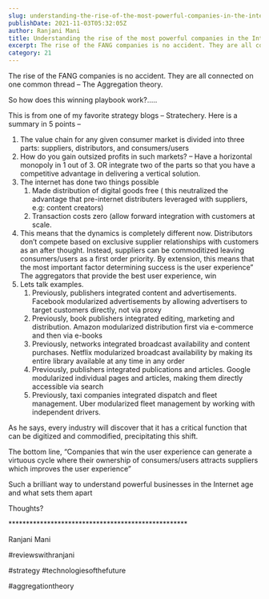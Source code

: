 ```yaml
---
slug: understanding-the-rise-of-the-most-powerful-companies-in-the-internet-age-aggregation-theory
publishDate: 2021-11-03T05:32:05Z
author: Ranjani Mani
title: Understanding the rise of the most powerful companies in the Internet age – Aggregation Theory 
excerpt: The rise of the FANG companies is no accident. They are all connected on one common thread – The Aggregation theory. So how does this winning playbook work? ... 
category: 21
---
```


The rise of the FANG companies is no accident. They are all connected on one common thread – The Aggregation theory.

So how does this winning playbook work?…..

This is from one of my favorite strategy blogs – Stratechery. Here is a summary in 5 points –

1. The value chain for any given consumer market is divided into three parts: suppliers, distributors, and consumers/users
2. How do you gain outsized profits in such markets? – Have a horizontal monopoly in 1 out of 3\. OR integrate two of the parts so that you have a competitive advantage in delivering a vertical solution.
3. The internet has done two things possible  
   1. Made distribution of digital goods free ( this neutralized the advantage that pre-internet distributers leveraged with suppliers, e.g: content creators)  
   2. Transaction costs zero (allow forward integration with customers at scale.
4. This means that the dynamics is completely different now. Distributors don’t compete based on exclusive supplier relationships with customers as an after thought. Instead, suppliers can be commoditized leaving consumers/users as a first order priority. By extension, this means that the most important factor determining success is the user experience” The aggregators that provide the best user experience, win
5. Lets talk examples.  
   1. Previously, publishers integrated content and advertisements. Facebook modularized advertisements by allowing advertisers to target customers directly, not via proxy  
   2. Previously, book publishers integrated editing, marketing and distribution. Amazon modularized distribution first via e-commerce and then via e-books  
   3. Previously, networks integrated broadcast availability and content purchases. Netflix modularized broadcast availability by making its entire library available at any time in any order  
   4. Previously, publishers integrated publications and articles. Google modularized individual pages and articles, making them directly accessible via search  
   5. Previously, taxi companies integrated dispatch and fleet management. Uber modularized fleet management by working with independent drivers.

As he says, every industry will discover that it has a critical function that can be digitized and commodified, precipitating this shift.

The bottom line, “Companies that win the user experience can generate a virtuous cycle where their ownership of consumers/users attracts suppliers which improves the user experience”

Such a brilliant way to understand powerful businesses in the Internet age and what sets them apart

Thoughts?

\*\*\*\*\*\*\*\*\*\*\*\*\*\*\*\*\*\*\*\*\*\*\*\*\*\*\*\*\*\*\*\*\*\*\*\*\*\*\*\*\*\*\*\*\*\*\*\*\*\*\*

Ranjani Mani

#reviewswithranjani

#strategy #technologiesofthefuture

#aggregationtheory